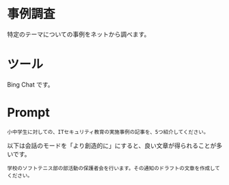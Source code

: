 # 事例調査

特定のテーマについての事例をネットから調べます。

# ツール

Bing Chat です。

# Prompt

```text
小中学生に対しての、ITセキュリティ教育の実施事例の記事を、5つ紹介してください。
```

以下は会話のモードを「より創造的に」にすると、良い文章が得られることが多いです。

```text
学校のソフトテニス部の部活動の保護者会を行います。その通知のドラフトの文章を作成してください。
```

